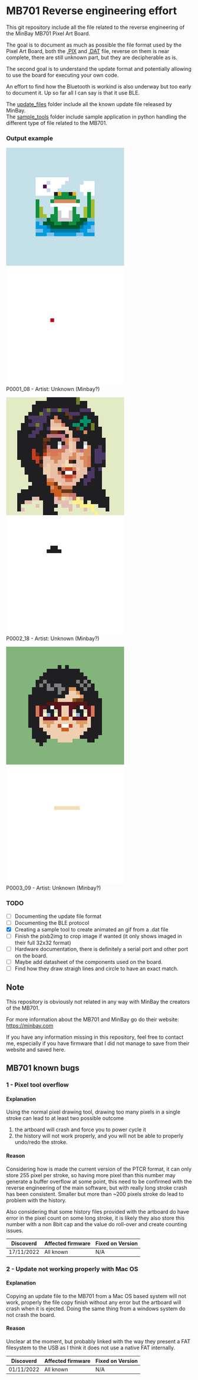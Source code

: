 MB701 Reverse engineering effort
================================

This git repository include all the file related to the reverse engineering of the MinBay 
MB701 Pixel Art Board.

The goal is to document as much as possible the file format used by the Pixel Art Board, both 
the [.PIX](PIXB.md) and [.DAT](PTCR.md) file, reverse on them is near complete, there are 
still unknown part, but they are decipherable as is.

The second goal is to understand the update format and potentially allowing to use the board for 
executing your own code.

An effort to find how the Bluetooth is workind is also underway but too early to document it. Up so far 
all I can say is that it use BLE.

The [update_files](update_files) folder include all the known update file released by MinBay.  
The [sample_tools](sample_tools) folder include sample application in python handling the different 
type of file related to the MB701.

### Output example

![P0001_08.png](samples/P0001_08.png) ![P0001_08.gif](samples/P0001_08.gif)  
P0001_08 - Artist: Unknown (Minbay?)

![P0002_18.png](samples/P0002_18.png) ![P0002_18.gif](samples/P0002_18.gif)  
P0002_18 - Artist: Unknown (Minbay?)

![P0003_09.png](samples/P0003_09.png) ![P0003_09.gif](samples/P0003_09.gif)  
P0003_09 - Artist: Unknown (Minbay?)

### TODO
 - [ ] Documenting the update file format
 - [ ] Documenting the BLE protocol
 - [X] Creating a sample tool to create animated an gif from a .dat file
 - [ ] Finish the pixb2img to crop image if wanted (it only shows imaged in their full 32x32 format)
 - [ ] Hardware documentation, there is definitely a serial port and other port on the board.
 - [ ] Maybe add datasheet of the components used on the board.
 - [ ] Find how they draw straigh lines and circle to have an exact match.

## Note
This repository is obviously not related in any way with MinBay the creators of the MB701.

For more information about the MB701 and MinBay go do their website: https://minbay.com

If you have any information missing in this repository, feel free to contact me, especially if you have firmware that 
I did not manage to save from their website and saved here.

## MB701 known bugs

 ### 1 - Pixel tool overflow

#### Explanation

Using the normal pixel drawing tool, drawing too many pixels in a single stroke can lead to at least two possible outcome
1. the artboard will crash and force you to power cycle it
2. the history will not work properly, and you will not be able to properly undo/redo the stroke.

#### Reason

Considering how is made the current version of the PTCR format, it can only store 255 pixel per stroke, so having more 
pixel than this number may generate a buffer overflow at some point, this need to be confirmed with the reverse 
engineering of the main software, but with really long stroke crash has been consistent.
Smaller but more than ~200 pixels stroke do lead to problem with the history.

Also considering that some history files provided with the artboard do have error in the pixel count on some long 
stroke, it is likely they also store this number with a non 8bit cap and the value do roll-over and create counting issues.

| Discoverd  | Affected firmware | Fixed on Version |
|------------|-------------------|------------------|
| 17/11/2022 | All known         | N/A              |

 ### 2 - Update not working properly with Mac OS

#### Explanation

Copying an update file to the MB701 from a Mac OS based system will not work, properly the file copy finish without any error
but the artboard will crash when it is ejected.
Doing the same thing from a windows system do not crash the board.

#### Reason

Unclear at the moment, but probably linked with the way they present a FAT filesystem to the USB as I think it does not use a
native FAT internally.

| Discoverd  | Affected firmware | Fixed on Version |
|------------|-------------------|------------------|
| 01/11/2022 | All known         | N/A              |